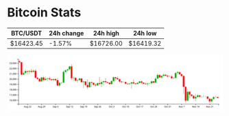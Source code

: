 # Bitcoin Stats

BTC/USDT|24h change|24h high|24h low|
|---|---|---|---|
|$16423.45|-1.57%|$16726.00|$16419.32|

<img src="./chart.svg">

